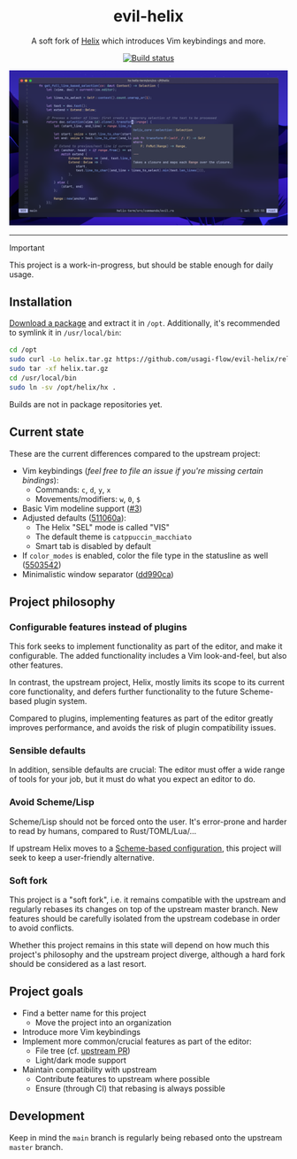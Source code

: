 <div align="center">

<h1>evil-helix</h1>

A soft fork of [Helix](https://helix-editor.com) which introduces Vim keybindings and more.

[![Build status](https://img.shields.io/github/actions/workflow/status/usagi-flow/evil-helix/evil-build-tag.yml?style=for-the-badge&logo=github)](https://github.com/usagi-flow/evil-helix/actions/workflows/evil-build-tag.yml)

![Screenshot](./screenshot.png)

<hr />

</div>

> [!IMPORTANT]
> This project is a work-in-progress, but should be stable enough for daily usage.

## Installation

[Download a package](https://github.com/usagi-flow/evil-helix/releases) and extract it in `/opt`. Additionally, it's recommended to symlink it in `/usr/local/bin`:

```sh
cd /opt
sudo curl -Lo helix.tar.gz https://github.com/usagi-flow/evil-helix/releases/download/release-<VERSION>/helix-<ARCH>-<OS>.tar.gz
sudo tar -xf helix.tar.gz
cd /usr/local/bin
sudo ln -sv /opt/helix/hx .
```

Builds are not in package repositories yet.

## Current state

These are the current differences compared to the upstream project:

-	Vim keybindings (_feel free to file an issue if you're missing certain bindings_):
	-	Commands: `c`, `d`, `y`, `x`
	-	Movements/modifiers: `w`, `0`, `$`
-	Basic Vim modeline support ([#3](https://github.com/usagi-flow/evil-helix/pull/3))
-	Adjusted defaults ([511060a](https://github.com/usagi-flow/evil-helix/commit/511060abcfcbe9377ec50e8a0ecaf4c0660776bb)):
	-	The Helix "SEL" mode is called "VIS"
	-	The default theme is `catppuccin_macchiato`
	-	Smart tab is disabled by default
-	If `color_modes` is enabled, color the file type in the statusline as well ([5503542](https://github.com/usagi-flow/evil-helix/commit/5503542c0314936ea91464f2944666ed42fea86c))
-	Minimalistic window separator ([dd990ca](https://github.com/usagi-flow/evil-helix/commit/dd990cad1cb92a024321aca19728c68cb066dd09))

## Project philosophy

### Configurable features instead of plugins

This fork seeks to implement functionality as part of the editor, and make it configurable.
The added functionality includes a Vim look-and-feel, but also other features.

In contrast, the upstream project, Helix, mostly limits its scope to its current core functionality, and defers further functionality to the future Scheme-based plugin system.

Compared to plugins, implementing features as part of the editor greatly improves performance, and avoids the risk of plugin compatibility issues.

### Sensible defaults

In addition, sensible defaults are crucial:
The editor must offer a wide range of tools for your job, but it must do what you expect an editor to do.

### Avoid Scheme/Lisp

Scheme/Lisp should not be forced onto the user.
It's error-prone and harder to read by humans, compared to Rust/TOML/Lua/...

If upstream Helix moves to a [Scheme-based configuration](https://github.com/helix-editor/helix/issues/10389),
this project will seek to keep a user-friendly alternative.

### Soft fork

This project is a "soft fork", i.e. it remains compatible with the upstream and regularly rebases its changes on top of the upstream master branch. New features should be carefully isolated from the upstream codebase in order to avoid conflicts.

Whether this project remains in this state will depend on how much this project's philosophy and the upstream project diverge, although a hard fork should be considered as a last resort.

## Project goals

-	Find a better name for this project
	-	Move the project into an organization
-	Introduce more Vim keybindings
-	Implement more common/crucial features as part of the editor:
	-	File tree (cf. [upstream PR](https://github.com/helix-editor/helix/pull/5768))
	-	Light/dark mode support
-	Maintain compatibility with upstream
	-	Contribute features to upstream where possible
	-	Ensure (through CI) that rebasing is always possible

## Development

Keep in mind the `main` branch is regularly being rebased onto the upstream `master` branch.